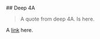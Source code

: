 <div class="deep">
## Deep 4A

> A quote from deep 4A.
> Is here.

A [link](http://google.com) here.
</div>